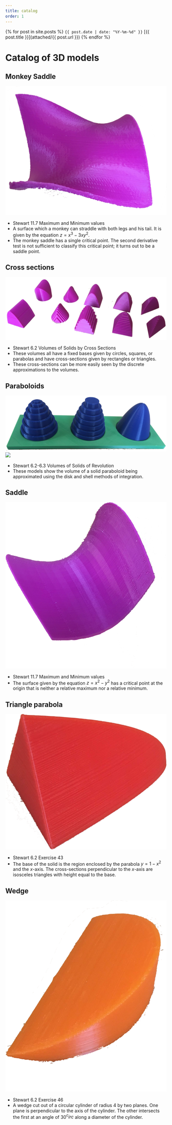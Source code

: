 ```yaml
---
title: catalog
order: 1
---
```


{% for post in site.posts %}
`{{ post.date | date: "%Y-%m-%d" }}` [{{ post.title }}](attached/{{ post.url }})
{% endfor %}

# Catalog of 3D models

## Monkey Saddle

![](attached/monkeysaddle.png)

- Stewart 11.7 Maximum and Minimum values
- A surface which a monkey can straddle with both legs and his tail. It is given by the equation $z=x^3-3xy^2$.
- The monkey saddle has a single critical point. The second derivative test is not sufficient to classify this critical point; it turns out to be a saddle point.

## Cross sections

![](attached/crosssections.png)

- Stewart 6.2 Volumes of Solids by Cross Sections
- These volumes all have a fixed bases given by circles, squares, or parabolas and have cross-sections given by rectangles or triangles.
- These cross-sections can be more easily seen by the discrete approximations to the volumes.

## Paraboloids

![](attached/paraboloids.png)   
![](attached/paraboloids2.png)

- Stewart 6.2-6.3 Volumes of Solids of Revolution
- These models show the volume of a solid paraboloid being approximated using the disk and shell methods of integration.

## Saddle

![](attached/saddle.png)

- Stewart 11.7 Maximum and Minimum values
- The surface given by the equation $z=x^2-y^2$ has a critical point at the origin that is neither a relative maximum nor a relative minimum.

## Triangle parabola

![](attached/triangleparabola.png)

- Stewart 6.2 Exercise 43
- The base of the solid is the region enclosed by the parabola $y=1-x^2$ and the $x$-axis. The cross-sections perpendicular to the $x$-axis are isosceles triangles with height equal to the base.

## Wedge

![](attached/wedge.png)

- Stewart 6.2 Exercise 46
- A wedge cut out of a circular cylinder of radius 4 by two planes. One plane is perpendicular to the axis of the cylinder. The other intersects the first at an angle of 30$^circ$ along a diameter of the cylinder.
